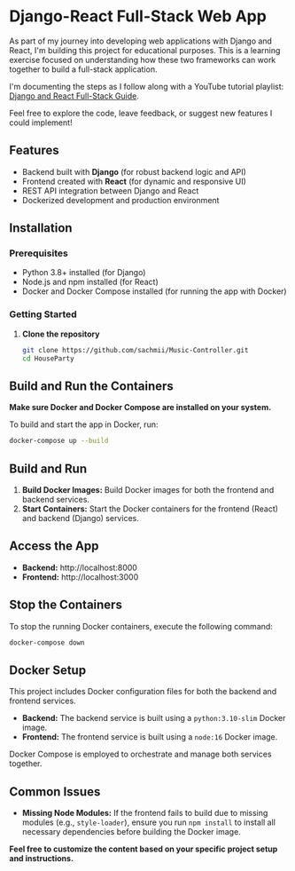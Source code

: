 # Django-React Full-Stack Web App

As part of my journey into developing web applications with Django and React, I'm building this project for educational purposes. This is a learning exercise focused on understanding how these two frameworks can work together to build a full-stack application. 

I'm documenting the steps as I follow along with a YouTube tutorial playlist: [Django and React Full-Stack Guide](https://youtube.com/playlist?list=PLzMcBGfZo4-kCLWnGmK0jUBmGLaJxvi4j&si=YfBI6CVFyO93lVIb).

Feel free to explore the code, leave feedback, or suggest new features I could implement!

## Features

- Backend built with **Django** (for robust backend logic and API)
- Frontend created with **React** (for dynamic and responsive UI)
- REST API integration between Django and React
- Dockerized development and production environment

## Installation

### Prerequisites
- Python 3.8+ installed (for Django)
- Node.js and npm installed (for React)
- Docker and Docker Compose installed (for running the app with Docker)

### Getting Started

1. **Clone the repository**
   ```bash
   git clone https://github.com/sachmii/Music-Controller.git
   cd HouseParty
   ```



## Build and Run the Containers

**Make sure Docker and Docker Compose are installed on your system.**

To build and start the app in Docker, run:
```bash
docker-compose up --build
```

## Build and Run

1. **Build Docker Images:**
   Build Docker images for both the frontend and backend services.
2. **Start Containers:**
   Start the Docker containers for the frontend (React) and backend (Django) services.

## Access the App

* **Backend:** http://localhost:8000
* **Frontend:** http://localhost:3000

## Stop the Containers

To stop the running Docker containers, execute the following command:
```bash
docker-compose down
```

## Docker Setup

This project includes Docker configuration files for both the backend and frontend services.

* **Backend:** The backend service is built using a `python:3.10-slim` Docker image.
* **Frontend:** The frontend service is built using a `node:16` Docker image.

Docker Compose is employed to orchestrate and manage both services together.

## Common Issues

* **Missing Node Modules:** If the frontend fails to build due to missing modules (e.g., `style-loader`), ensure you run `npm install` to install all necessary dependencies before building the Docker image.

**Feel free to customize the content based on your specific project setup and instructions.**
